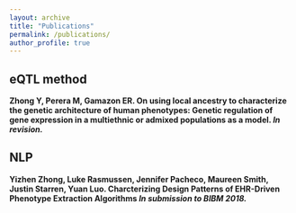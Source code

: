 ```yaml
---
layout: archive
title: "Publications"
permalink: /publications/
author_profile: true
---
```


## eQTL method

<b>Zhong Y<b/>, Perera M, Gamazon ER. On using local ancestry to characterize the genetic architecture of human phenotypes: Genetic regulation of gene expression in a multiethnic or admixed populations as a model. <i>In revision.</i>


## NLP

<b>Yizhen Zhong<b/>, Luke Rasmussen, Jennifer Pacheco, Maureen Smith, Justin Starren, Yuan Luo. Charcterizing Design Patterns of EHR-Driven Phenotype Extraction Algorithms <i>In submission to BIBM 2018.</i>



